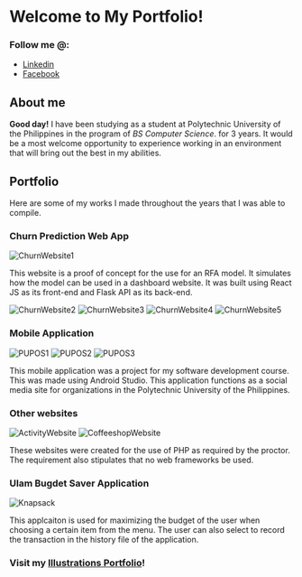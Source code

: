 # Welcome to My Portfolio!

### Follow me @:

- [Linkedin](linkedin.com/in/matthew-olaguer-683885245)
- [Facebook](facebook.com/Flint.Oldfield)

## About me

**Good day!** I have been studying as a student at Polytechnic University of the Philippines in the program of *BS Computer Science*. for 3 years. It would be a most welcome opportunity to experience working in an environment that will bring out the best in my abilities.

## Portfolio

Here are some of my works I made throughout the years that I was able to compile.

### Churn Prediction Web App

![ChurnWebsite1](https://raw.githubusercontent.com/Der-Schneeprinz/der-schneeprinz.github.io/main/img/Churn%20Website%201.JPG)

This website is a proof of concept for the use for an RFA model. It simulates how the model can be used in a dashboard website. It was built using React JS as its front-end and Flask API as its back-end.

![ChurnWebsite2](https://raw.githubusercontent.com/Der-Schneeprinz/der-schneeprinz.github.io/main/img/Churn%20Website%202.JPG)
![ChurnWebsite3](https://raw.githubusercontent.com/Der-Schneeprinz/der-schneeprinz.github.io/main/img/Churn%20Website%203.JPG)
![ChurnWebsite4](https://raw.githubusercontent.com/Der-Schneeprinz/der-schneeprinz.github.io/main/img/Churn%20Website%204.JPG)
![ChurnWebsite5](https://raw.githubusercontent.com/Der-Schneeprinz/der-schneeprinz.github.io/main/img/Churn%20Website%205.JPG)

### Mobile Application

![PUPOS1](https://raw.githubusercontent.com/Der-Schneeprinz/der-schneeprinz.github.io/main/img/PUPOS1.png)
![PUPOS2](https://raw.githubusercontent.com/Der-Schneeprinz/der-schneeprinz.github.io/main/img/PUPOS2.png)
![PUPOS3](https://raw.githubusercontent.com/Der-Schneeprinz/der-schneeprinz.github.io/main/img/PUPOS3.png)

This mobile application was a project for my software development course. This was made using Android Studio. This application functions as a social media site for organizations in the Polytechnic University of the Philippines.

### Other websites

![ActivityWebsite](https://raw.githubusercontent.com/Der-Schneeprinz/der-schneeprinz.github.io/main/img/Activity%20Website.JPG)
![CoffeeshopWebsite](https://raw.githubusercontent.com/Der-Schneeprinz/der-schneeprinz.github.io/main/img/Coffeeshop%20Website.JPG)

These websites were created for the use of PHP as required by the proctor. The requirement also stipulates that no web frameworks be used.

### Ulam Bugdet Saver Application

![Knapsack](https://raw.githubusercontent.com/Der-Schneeprinz/der-schneeprinz.github.io/main/img/Knapsack%20Ulam%20Saver.JPG)

This applcaiton is used for maximizing the budget of the user when choosing a certain item from the menu. The user can also select to record the transaction in the history file of the application.

### Visit my [Illustrations Portfolio](https://matt-art-port.carrd.co/)!
